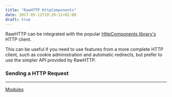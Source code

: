 ```yaml
---
title: "RawHTTP HttpComponents"
date: 2017-05-11T19:20:11+02:00
draft: true
---
```


RawHTTP can be integrated with the popular
[HttpComponents library's](https://hc.apache.org/httpcomponents-client-4.5.x/) HTTP client.

This can be useful if you need to use features from a more complete HTTP client, such as cookie
administration and automatic redirects, but prefer to use the simpler API provided by RawHTTP.

### Sending a HTTP Request

<hr>

[Modules](/rawhttp-modules)